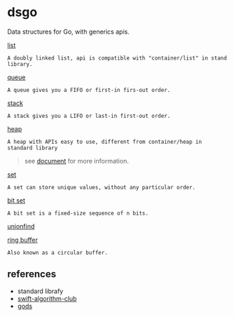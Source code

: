 # dsgo

Data structures for Go, with generics apis.

[list](list/list.go)

`A doubly linked list, api is compatible with "container/list" in stand library.`

[queue](queue/queue.go)

`A queue gives you a FIFO or first-in firs-out order.`

[stack](stack/stack.go)

`A stack gives you a LIFO or last-in first-out order.`

[heap](heap/heap.go)

`A heap with APIs easy to use, different from container/heap in standard library`

> see [document](heap/readme.md) for more information.

[set](set/set.go)

`A set can store unique values, without any particular order.`

[bit set](bitset/bitset.go)

`A bit set is a fixed-size sequence of n bits.`

[unionfind](unionfind/readme.md)

[ring buffer](ringbuffer/ringbuffer.go)

`Also known as a circular buffer.`

## references

- standard librafy
- [swift-algorithm-club](https://github.com/raywenderlich/swift-algorithm-club)
- [gods](https://github.com/emirpasic/gods)
